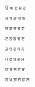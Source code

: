 # 
ੳ ਅ ੲ ਸ ਹ  

ਕ ਖ ਗ ਘ ਙ

ਚ ਛ ਜ ਝ ਞ

ਟ ਠ ਡ ਢ ਣ 

ਤ ਥ ਦ ਧ ਨ 

ਪ ਫ ਬ ਭ ਮ

ਯ ਰ ਲ ਵ ੜ 

ਸ਼ ਖ਼ ਗ਼ ਜ਼ ਫ਼ ਲ਼
